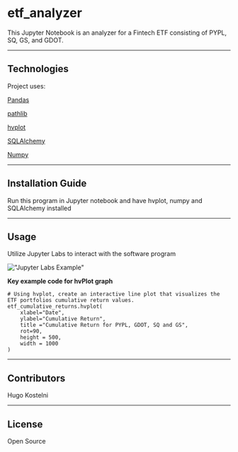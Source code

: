 # etf_analyzer

This Jupyter Notebook is an analyzer for a Fintech ETF consisting of PYPL, SQ, GS, and GDOT. 

---

## Technologies

Project uses:

[Pandas](https://pandas.pydata.org/)

[pathlib](https://docs.python.org/3/library/pathlib.html)

[hvplot](https://hvplot.holoviz.org/)

[SQLAlchemy](https://www.sqlalchemy.org/)

[Numpy](https://numpy.org/)



---

## Installation Guide

Run this program in Jupyter notebook and have hvplot, numpy and SQLAlchemy installed



---

## Usage

Utilize Jupyter Labs to interact with the software program

!["Jupyter Labs Example"](https://miro.medium.com/max/955/1*mXGu0MeYgnUkyR9ybVlQpg.png)

**Key example code for hvPlot graph**
```
# Using hvplot, create an interactive line plot that visualizes the ETF portfolios cumulative return values.
etf_cumulative_returns.hvplot(
    xlabel="Date",
    ylabel="Cumulative Return",
    title ="Cumulative Return for PYPL, GDOT, SQ and GS",
    rot=90, 
    height = 500,
    width = 1000
)
```

---

## Contributors

Hugo Kostelni

---

## License

Open Source